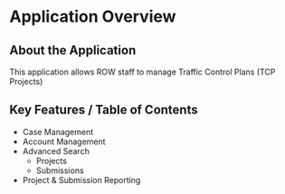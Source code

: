 # Application Overview

## About the Application

This application allows ROW staff to manage Traffic Control Plans \(TCP Projects\)

## Key Features / Table of Contents

* Case Management
* Account Management
* Advanced Search
  * Projects
  * Submissions
* Project & Submission Reporting

